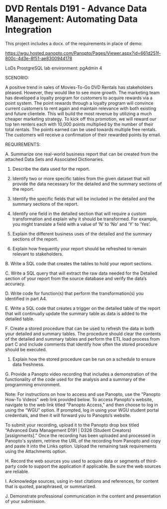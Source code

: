 # DVD Rentals D191 - Advance Data Management: Automating Data Integration

This project includes a docx. of the requirements in place of demo: 

https://wgu.hosted.panopto.com/Panopto/Pages/Viewer.aspx?id=661d251f-800c-4d3e-8f51-ae8300944178

LoDs ProstgreSQL lab environment: pgAdmin 4


SCENORIO:

A positive trend in sales of Movies-To-Go DVD Rentals has stakeholders pleased. However, they would like to see more growth. The marketing team has developed a loyalty program for customers to acquire rewards via a point system. The point rewards through a loyalty program will convince current customers to rent again and maintain relevance with both existing and future clientele. This will build the most revenue by utilizing a much cheaper marketing strategy. To kick off this promotion, we will reward our top ten renters each with 10,000 points multiplied by the number of their total rentals. The points earned can be used towards multiple free rentals. The customers will receive a confirmation of their rewarded points by email.


REQUIREMENTS:

A.   Summarize one real-world business report that can be created from the attached Data Sets and Associated Dictionaries. 

1.  Describe the data used for the report.

2.  Identify two or more specific tables from the given dataset that will provide the data necessary for the detailed and the summary sections of the report.

3.  Identify the specific fields that will be included in the detailed and the summary sections of the report. 

4.  Identify one field in the detailed section that will require a custom transformation and explain why it should be transformed. For example, you might translate a field with a value of ‘N’ to ‘No’ and ‘Y’ to ‘Yes’.

5.  Explain the different business uses of the detailed and the summary sections of the report.

6.  Explain how frequently your report should be refreshed to remain relevant to stakeholders.

 

B.   Write a SQL code that creates the tables to hold your report sections. 

 

C.   Write a SQL query that will extract the raw data needed for the Detailed section of your report from the source database and verify the data’s accuracy.

 

D.   Write code for function(s) that perform the transformation(s) you identified in part A4.

 

E.   Write a SQL code that creates a trigger on the detailed table of the report that will continually update the summary table as data is added to the detailed table.

 

F.   Create a stored procedure that can be used to refresh the data in both your detailed and summary tables. The procedure should clear the contents of the detailed and summary tables and perform the ETL load process from part C and include comments that identify how often the stored procedure should be executed.

1.  Explain how the stored procedure can be run on a schedule to ensure data freshness.

 

G.   Provide a Panopto video recording that includes a demonstration of the functionality of the code used for the analysis and a summary of the programming environment. 

 

Note: For instructions on how to access and use Panopto, use the "Panopto How-To Videos" web link provided below. To access Panopto's website, navigate to the web link titled "Panopto Access," and then choose to log in using the “WGU” option. If prompted, log in using your WGU student portal credentials, and then it will forward you to Panopto’s website.

 

To submit your recording, upload it to the Panopto drop box titled “Advanced Data Management D191 | D326 (Student Creators) [assignments].”  Once the recording has been uploaded and processed in Panopto's system, retrieve the URL of the recording from Panopto and copy and paste it into the Links option. Upload the remaining task requirements using the Attachments option.

 

H.   Record the web sources you used to acquire data or segments of third-party code to support the application if applicable. Be sure the web sources are reliable.

 

I.   Acknowledge sources, using in-text citations and references, for content that is quoted, paraphrased, or summarized.

 

J.   Demonstrate professional communication in the content and presentation of your submission.
